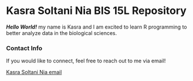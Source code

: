 # Kasra Soltani Nia BIS 15L Repository 
_**Hello World!**_ my name is Kasra and I am excited to learn R programming to better analyze data in the biological sciences.


### Contact Info
If you would like to connect, feel free to reach out to me via email! 

[Kasra Soltani Nia email](mailto:knia@ucdavis.edu) 